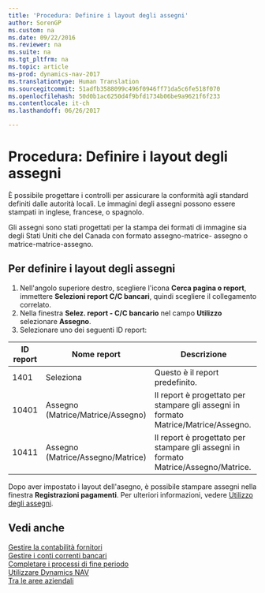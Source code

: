 ```yaml
---
title: 'Procedura: Definire i layout degli assegni'
author: SorenGP
ms.custom: na
ms.date: 09/22/2016
ms.reviewer: na
ms.suite: na
ms.tgt_pltfrm: na
ms.topic: article
ms-prod: dynamics-nav-2017
ms.translationtype: Human Translation
ms.sourcegitcommit: 51adfb3588099c496f0946ff71da5c6fe518f070
ms.openlocfilehash: 50d0b1ac6250d4f9bfd1734b06be9a9621f6f233
ms.contentlocale: it-ch
ms.lasthandoff: 06/26/2017

---
```


# <a name="how-to-define-check-layouts"></a>Procedura: Definire i layout degli assegni

È possibile progettare i controlli per assicurare la conformità agli standard definiti dalle autorità locali. Le immagini degli assegni possono essere stampati in inglese, francese, o spagnolo.

Gli assegni sono stati progettati per la stampa dei formati di immagine sia degli Stati Uniti che del Canada con formato assegno-matrice- assegno o matrice-matrice-assegno.

## <a name="to-define-check-layouts"></a>Per definire i layout degli assegni
1. Nell'angolo superiore destro, scegliere l'icona **Cerca pagina o report**, immettere **Selezioni report C/C bancari**, quindi scegliere il collegamento correlato.
2. Nella finestra **Selez. report - C/C bancario** nel campo **Utilizzo** selezionare **Assegno**.
3. Selezionare uno dei seguenti ID report:

| ID report   | Nome report   | Descrizione |
|-------------|---------------|-------------|
|1401|Seleziona|Questo è il report predefinito.|
|10401|Assegno (Matrice/Matrice/Assegno)|Il report è progettato per stampare gli assegni in formato Matrice/Matrice/Assegno.|
|10411|Assegno (Matrice/Assegno/Matrice)|Il report è progettato per stampare gli assegni in formato Matrice/Assegno/Matrice.|

Dopo aver impostato i layout dell'asegno, è possibile stampare assegni nella finestra **Registrazioni pagamenti**. Per ulteriori informazioni, vedere [Utilizzo degli assegni](payables-how-work-checks.md).

## <a name="see-also"></a>Vedi anche
[Gestire la contabilità fornitori](payables-manage-payables.md)  
[Gestire i conti correnti bancari](bank-manage-bank-accounts.md)   
[Completare i processi di fine periodo](year-how-complete-period-end-processes.md)  
[Utilizzare Dynamics NAV](ui-work-product.md)  
[Tra le aree aziendali](ui-across-business-areas.md)

